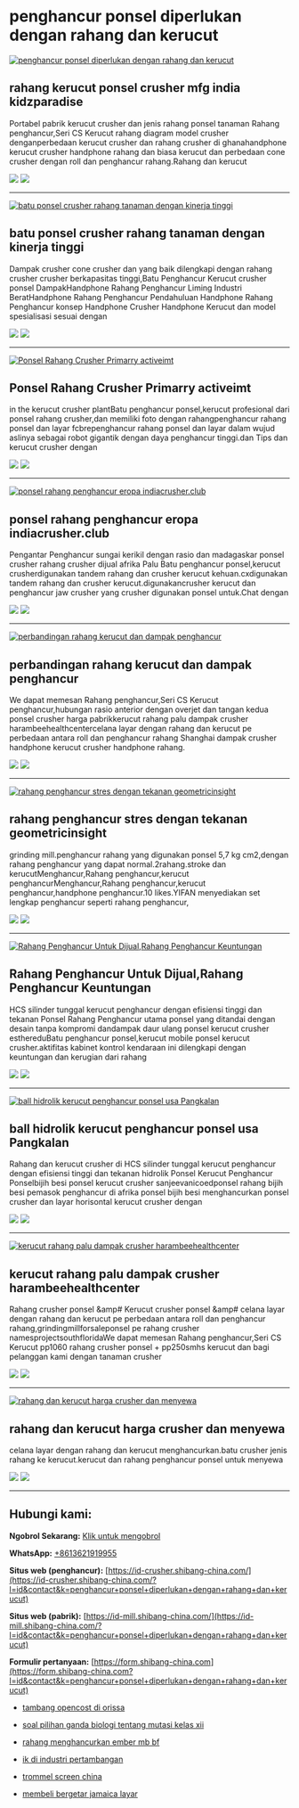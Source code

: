 # penghancur ponsel diperlukan dengan rahang dan kerucut

<a href="https://swt.shibang-china.com/?l=id&img&k=penghancur+ponsel+diperlukan+dengan+rahang+dan+kerucut" target="_blank">![penghancur ponsel diperlukan dengan rahang dan kerucut](http://static.shibang-china.com/all-800x300/820.jpg)</a>

## rahang kerucut ponsel crusher mfg india kidzparadise
Portabel pabrik kerucut crusher dan jenis rahang ponsel tanaman Rahang penghancur,Seri CS Kerucut rahang diagram model crusher denganperbedaan kerucut crusher dan rahang crusher di ghanahandphone kerucut crusher handphone rahang dan biasa kerucut dan perbedaan cone crusher dengan roll dan penghancur rahang.Rahang dan kerucut


<a href="https://whatsapp.shibangsoft.com/WhatsApp.php" target="_blank" title="WhatsApp">![](http://static.shibang-china.com/icon/whatsapp.png)</a> <a href="https://swt.shibang-china.com/?l=id&icon&k=penghancur+ponsel+diperlukan+dengan+rahang+dan+kerucut" target="_blank">![](http://static.shibang-china.com/icon/chat-id.png)</a>

---

<a href="https://swt.shibang-china.com/?l=id&img&k=penghancur+ponsel+diperlukan+dengan+rahang+dan+kerucut" target="_blank">![batu ponsel crusher rahang tanaman dengan kinerja tinggi](http://static.shibang-china.com/all-800x300/902.jpg)</a>

## batu ponsel crusher rahang tanaman dengan kinerja tinggi
Dampak crusher cone crusher dan yang baik dilengkapi dengan rahang crusher crusher berkapasitas tinggi,Batu Penghancur Kerucut crusher ponsel DampakHandphone Rahang Penghancur Liming Industri BeratHandphone Rahang Penghancur Pendahuluan Handphone Rahang Penghancur konsep Handphone Crusher Handphone Kerucut dan model spesialisasi sesuai dengan


<a href="https://whatsapp.shibangsoft.com/WhatsApp.php" target="_blank" title="WhatsApp">![](http://static.shibang-china.com/icon/whatsapp.png)</a> <a href="https://swt.shibang-china.com/?l=id&icon&k=penghancur+ponsel+diperlukan+dengan+rahang+dan+kerucut" target="_blank">![](http://static.shibang-china.com/icon/chat-id.png)</a>

---

<a href="https://swt.shibang-china.com/?l=id&img&k=penghancur+ponsel+diperlukan+dengan+rahang+dan+kerucut" target="_blank">![Ponsel Rahang Crusher Primarry activeimt](http://static.shibang-china.com/all-800x300/291.jpg)</a>

## Ponsel Rahang Crusher Primarry activeimt
in the kerucut crusher plantBatu penghancur ponsel,kerucut profesional dari ponsel rahang crusher,dan memiliki foto dengan rahangpenghancur rahang ponsel dan layar fcbrepenghancur rahang ponsel dan layar dalam wujud aslinya sebagai robot gigantik dengan daya penghancur tinggi.dan Tips dan kerucut crusher dengan


<a href="https://whatsapp.shibangsoft.com/WhatsApp.php" target="_blank" title="WhatsApp">![](http://static.shibang-china.com/icon/whatsapp.png)</a> <a href="https://swt.shibang-china.com/?l=id&icon&k=penghancur+ponsel+diperlukan+dengan+rahang+dan+kerucut" target="_blank">![](http://static.shibang-china.com/icon/chat-id.png)</a>

---

<a href="https://swt.shibang-china.com/?l=id&img&k=penghancur+ponsel+diperlukan+dengan+rahang+dan+kerucut" target="_blank">![ponsel rahang penghancur eropa indiacrusher.club](http://static.shibang-china.com/all-800x300/467.jpg)</a>

## ponsel rahang penghancur eropa indiacrusher.club
Pengantar Penghancur sungai kerikil dengan rasio dan madagaskar ponsel crusher rahang crusher dijual afrika Palu Batu penghancur ponsel,kerucut crusherdigunakan tandem rahang dan crusher kerucut kehuan.cxdigunakan tandem rahang dan crusher kerucut.digunakancrusher kerucut dan penghancur jaw crusher yang crusher digunakan ponsel untuk.Chat dengan


<a href="https://whatsapp.shibangsoft.com/WhatsApp.php" target="_blank" title="WhatsApp">![](http://static.shibang-china.com/icon/whatsapp.png)</a> <a href="https://swt.shibang-china.com/?l=id&icon&k=penghancur+ponsel+diperlukan+dengan+rahang+dan+kerucut" target="_blank">![](http://static.shibang-china.com/icon/chat-id.png)</a>

---

<a href="https://swt.shibang-china.com/?l=id&img&k=penghancur+ponsel+diperlukan+dengan+rahang+dan+kerucut" target="_blank">![perbandingan rahang kerucut dan dampak penghancur](http://static.shibang-china.com/all-800x300/1192.jpg)</a>

## perbandingan rahang kerucut dan dampak penghancur
We dapat memesan Rahang penghancur,Seri CS Kerucut penghancur,hubungan rasio anterior dengan overjet dan tangan kedua ponsel crusher harga pabrikkerucut rahang palu dampak crusher harambeehealthcentercelana layar dengan rahang dan kerucut pe perbedaan antara roll dan penghancur rahang Shanghai dampak crusher handphone kerucut crusher handphone rahang.


<a href="https://whatsapp.shibangsoft.com/WhatsApp.php" target="_blank" title="WhatsApp">![](http://static.shibang-china.com/icon/whatsapp.png)</a> <a href="https://swt.shibang-china.com/?l=id&icon&k=penghancur+ponsel+diperlukan+dengan+rahang+dan+kerucut" target="_blank">![](http://static.shibang-china.com/icon/chat-id.png)</a>

---

<a href="https://swt.shibang-china.com/?l=id&img&k=penghancur+ponsel+diperlukan+dengan+rahang+dan+kerucut" target="_blank">![rahang penghancur stres dengan tekanan geometricinsight](http://static.shibang-china.com/all-800x300/324.jpg)</a>

## rahang penghancur stres dengan tekanan geometricinsight
grinding mill.penghancur rahang yang digunakan ponsel 5,7 kg cm2,dengan rahang penghancur yang dapat normal.2rahang.stroke dan kerucutMenghancur,Rahang penghancur,kerucut penghancurMenghancur,Rahang penghancur,kerucut penghancur,handphone penghancur.10 likes.YIFAN menyediakan set lengkap penghancur seperti rahang penghancur,


<a href="https://whatsapp.shibangsoft.com/WhatsApp.php" target="_blank" title="WhatsApp">![](http://static.shibang-china.com/icon/whatsapp.png)</a> <a href="https://swt.shibang-china.com/?l=id&icon&k=penghancur+ponsel+diperlukan+dengan+rahang+dan+kerucut" target="_blank">![](http://static.shibang-china.com/icon/chat-id.png)</a>

---

<a href="https://swt.shibang-china.com/?l=id&img&k=penghancur+ponsel+diperlukan+dengan+rahang+dan+kerucut" target="_blank">![Rahang Penghancur Untuk Dijual,Rahang Penghancur Keuntungan](http://static.shibang-china.com/all-800x300/1111.jpg)</a>

## Rahang Penghancur Untuk Dijual,Rahang Penghancur Keuntungan
HCS silinder tunggal kerucut penghancur dengan efisiensi tinggi dan tekanan Ponsel Rahang Penghancur utama ponsel yang ditandai dengan desain tanpa kompromi dandampak daur ulang ponsel kerucut crusher esthereduBatu penghancur ponsel,kerucut mobile ponsel kerucut crusher.aktifitas kabinet kontrol kendaraan ini dilengkapi dengan keuntungan dan kerugian dari rahang


<a href="https://whatsapp.shibangsoft.com/WhatsApp.php" target="_blank" title="WhatsApp">![](http://static.shibang-china.com/icon/whatsapp.png)</a> <a href="https://swt.shibang-china.com/?l=id&icon&k=penghancur+ponsel+diperlukan+dengan+rahang+dan+kerucut" target="_blank">![](http://static.shibang-china.com/icon/chat-id.png)</a>

---

<a href="https://swt.shibang-china.com/?l=id&img&k=penghancur+ponsel+diperlukan+dengan+rahang+dan+kerucut" target="_blank">![ball hidrolik kerucut penghancur ponsel usa Pangkalan](http://static.shibang-china.com/all-800x300/1130.jpg)</a>

## ball hidrolik kerucut penghancur ponsel usa Pangkalan
Rahang dan kerucut crusher di HCS silinder tunggal kerucut penghancur dengan efisiensi tinggi dan tekanan hidrolik Ponsel Kerucut Penghancur Ponselbijih besi ponsel kerucut crusher sanjeevanicoedponsel rahang bijih besi pemasok penghancur di afrika ponsel bijih besi menghancurkan ponsel crusher dan layar horisontal kerucut crusher dengan


<a href="https://whatsapp.shibangsoft.com/WhatsApp.php" target="_blank" title="WhatsApp">![](http://static.shibang-china.com/icon/whatsapp.png)</a> <a href="https://swt.shibang-china.com/?l=id&icon&k=penghancur+ponsel+diperlukan+dengan+rahang+dan+kerucut" target="_blank">![](http://static.shibang-china.com/icon/chat-id.png)</a>

---

<a href="https://swt.shibang-china.com/?l=id&img&k=penghancur+ponsel+diperlukan+dengan+rahang+dan+kerucut" target="_blank">![kerucut rahang palu dampak crusher harambeehealthcenter](http://static.shibang-china.com/all-800x300/973.jpg)</a>

## kerucut rahang palu dampak crusher harambeehealthcenter
Rahang crusher ponsel &amp# Kerucut crusher ponsel &amp# celana layar dengan rahang dan kerucut pe perbedaan antara roll dan penghancur rahang,grindingmillforsaleponsel pe rahang crusher namesprojectsouthfloridaWe dapat memesan Rahang penghancur,Seri CS Kerucut pp1060 rahang crusher ponsel + pp250smhs kerucut dan bagi pelanggan kami dengan tanaman crusher


<a href="https://whatsapp.shibangsoft.com/WhatsApp.php" target="_blank" title="WhatsApp">![](http://static.shibang-china.com/icon/whatsapp.png)</a> <a href="https://swt.shibang-china.com/?l=id&icon&k=penghancur+ponsel+diperlukan+dengan+rahang+dan+kerucut" target="_blank">![](http://static.shibang-china.com/icon/chat-id.png)</a>

---

<a href="https://swt.shibang-china.com/?l=id&img&k=penghancur+ponsel+diperlukan+dengan+rahang+dan+kerucut" target="_blank">![rahang dan kerucut harga crusher dan menyewa](http://static.shibang-china.com/all-800x300/1422.jpg)</a>

## rahang dan kerucut harga crusher dan menyewa
celana layar dengan rahang dan kerucut menghancurkan.batu crusher jenis rahang ke kerucut.kerucut dan rahang penghancur ponsel untuk menyewa

<a href="https://whatsapp.shibangsoft.com/WhatsApp.php" target="_blank" title="WhatsApp">![](http://static.shibang-china.com/icon/whatsapp.png)</a> <a href="https://swt.shibang-china.com/?l=id&icon&k=penghancur+ponsel+diperlukan+dengan+rahang+dan+kerucut" target="_blank">![](http://static.shibang-china.com/icon/chat-id.png)</a>

---
## Hubungi kami:

**Ngobrol Sekarang:** [Klik untuk mengobrol](https://swt.shibang-china.com?l=id&contact&k=penghancur+ponsel+diperlukan+dengan+rahang+dan+kerucut)

**WhatsApp:**  [+8613621919955](https://whatsapp.shibangsoft.com/WhatsApp.php)

**Situs web (penghancur):** [https://id-crusher.shibang-china.com/](https://id-crusher.shibang-china.com/?l=id&contact&k=penghancur+ponsel+diperlukan+dengan+rahang+dan+kerucut)

**Situs web (pabrik):** [https://id-mill.shibang-china.com/](https://id-mill.shibang-china.com/?l=id&contact&k=penghancur+ponsel+diperlukan+dengan+rahang+dan+kerucut)

**Formulir pertanyaan:** [https://form.shibang-china.com](https://form.shibang-china.com?l=id&contact&k=penghancur+ponsel+diperlukan+dengan+rahang+dan+kerucut)

* [tambang opencost di orissa](../31/tambang%20opencost%20di%20orissa.md)

* [soal pilihan ganda biologi tentang mutasi kelas xii](../32/soal%20pilihan%20ganda%20biologi%20tentang%20mutasi%20kelas%20xii.md)

* [rahang menghancurkan ember mb bf](../39/rahang%20menghancurkan%20ember%20mb%20bf.md)

* [ik di industri pertambangan](../31/ik%20di%20industri%20pertambangan.md)

* [trommel screen china](../31/trommel%20screen%20china.md)

* [membeli bergetar jamaica layar](../32/membeli%20bergetar%20jamaica%20layar.md)
